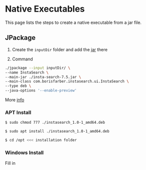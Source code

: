 # Native Executables
This page lists the steps to create a native executable from a jar file. 

## JPackage

1. Create the ```inputDir``` folder and add the [jar](https://github.com/borisf/insta-search/releases) there

2. Command

```bash
./jpackage --input inputDir/ \
--name InstaSearch \
--main-jar ./insta-search-7.5.jar \
--main-class com.borisfarber.instasearch.ui.InstaSearch \
--type deb \
--java-options '--enable-preview'
```
More [info](https://docs.oracle.com/en/java/javase/15/docs/specs/man/jpackage.html)

### APT Install

```bash
$ sudo chmod 777 ./instasearch_1.0-1_amd64.deb

$ sudo apt install ./instasearch_1.0-1_amd64.deb

$ cd /opt <<< installation folder
```

### Windows Install
Fill in